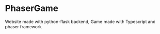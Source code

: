 # PhaserGame

Website made with python-flask backend, Game made with Typescript and phaser framework
